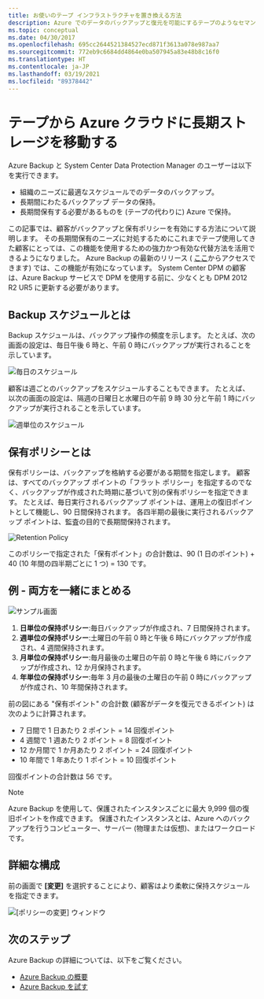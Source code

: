 ```yaml
---
title: お使いのテープ インフラストラクチャを置き換える方法
description: Azure でのデータのバックアップと復元を可能にするテープのようなセマンティクスを Azure Backup が提供する方法について説明します。
ms.topic: conceptual
ms.date: 04/30/2017
ms.openlocfilehash: 695cc2644521384527ecd871f3613a078e987aa7
ms.sourcegitcommit: 772eb9c6684dd4864e0ba507945a83e48b8c16f0
ms.translationtype: HT
ms.contentlocale: ja-JP
ms.lasthandoff: 03/19/2021
ms.locfileid: "89378442"
---
```

# <a name="move-your-long-term-storage-from-tape-to-the-azure-cloud"></a>テープから Azure クラウドに長期ストレージを移動する

Azure Backup と System Center Data Protection Manager のユーザーは以下を実行できます。

* 組織のニーズに最適なスケジュールでのデータのバックアップ。
* 長期間にわたるバックアップ データの保持。
* 長期間保有する必要があるものを (テープの代わりに) Azure で保持。

この記事では、顧客がバックアップと保有ポリシーを有効にする方法について説明します。 その長期間保有のニーズに対処するためにこれまでテープ使用してきた顧客にとっては、この機能を使用するための強力かつ有効な代替方法を活用できるようになりました。 Azure Backup の最新のリリース ( [ここ](https://aka.ms/azurebackup_agent)からアクセスできます) では、この機能が有効になっています。 System Center DPM の顧客は、Azure Backup サービスで DPM を使用する前に、少なくとも DPM 2012 R2 UR5 に更新する必要があります。

## <a name="what-is-the-backup-schedule"></a>Backup スケジュールとは

Backup スケジュールは、バックアップ操作の頻度を示します。 たとえば、次の画面の設定は、毎日午後 6 時と、午前 0 時にバックアップが実行されることを示しています。

![毎日のスケジュール](./media/backup-azure-backup-cloud-as-tape/dailybackupschedule.png)

顧客は週ごとのバックアップをスケジュールすることもできます。 たとえば、以次の画面の設定は、隔週の日曜日と水曜日の午前 9 時 30 分と午前 1 時にバックアップが実行されることを示しています。

![週単位のスケジュール](./media/backup-azure-backup-cloud-as-tape/weeklybackupschedule.png)

## <a name="what-is-the-retention-policy"></a>保有ポリシーとは

保有ポリシーは、バックアップを格納する必要がある期間を指定します。 顧客は、すべてのバックアップ ポイントの「フラット ポリシー」を指定するのでなく、バックアップが作成された時期に基づいて別の保有ポリシーを指定できます。 たとえば、毎日実行されるバックアップ ポイントは、運用上の復旧ポイントとして機能し、90 日間保持されます。 各四半期の最後に実行されるバックアップ ポイントは、監査の目的で長期間保持されます。

![Retention Policy](./media/backup-azure-backup-cloud-as-tape/retentionpolicy.png)

このポリシーで指定された「保有ポイント」の合計数は、90 (1 日のポイント) + 40 (10 年間の四半期ごとに 1 つ) = 130 です。

## <a name="example--putting-both-together"></a>例 - 両方を一緒にまとめる

![サンプル画面](./media/backup-azure-backup-cloud-as-tape/samplescreen.png)

1. **日単位の保持ポリシー**:毎日バックアップが作成され、7 日間保持されます。
2. **週単位の保持ポリシー**:土曜日の午前 0 時と午後 6 時にバックアップが作成され、4 週間保持されます。
3. **月単位の保持ポリシー**:毎月最後の土曜日の午前 0 時と午後 6 時にバックアップが作成され、12 か月保持されます。
4. **年単位の保持ポリシー**:毎年 3 月の最後の土曜日の午前 0 時にバックアップが作成され、10 年間保持されます。

前の図にある "保有ポイント" の合計数 (顧客がデータを復元できるポイント) は次のように計算されます。

* 7 日間で 1 日あたり 2 ポイント = 14 回復ポイント
* 4 週間で 1 週あたり 2 ポイント = 8 回復ポイント
* 12 か月間で 1 か月あたり 2 ポイント = 24 回復ポイント
* 10 年間で 1 年あたり 1 ポイント = 10 回復ポイント

回復ポイントの合計数は 56 です。

> [!NOTE]
> Azure Backup を使用して、保護されたインスタンスごとに最大 9,999 個の復旧ポイントを作成できます。 保護されたインスタンスとは、Azure へのバックアップを行うコンピューター、サーバー (物理または仮想)、またはワークロードです。
>

## <a name="advanced-configuration"></a>詳細な構成

前の画面で **[変更]** を選択することにより、顧客はより柔軟に保持スケジュールを指定できます。

![[ポリシーの変更] ウィンドウ](./media/backup-azure-backup-cloud-as-tape/modify.png)

## <a name="next-steps"></a>次のステップ

Azure Backup の詳細については、以下をご覧ください。

* [Azure Backup の概要](./backup-overview.md)
* [Azure Backup を試す](./backup-windows-with-mars-agent.md)
